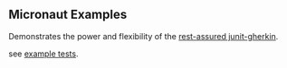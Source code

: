 ## Micronaut Examples
Demonstrates the power and flexibility of the 
[rest-assured junit-gherkin](../libraries/rest-assured-http-scopes).

see [example tests](src/test/kotlin/ht/eyfout/example).
